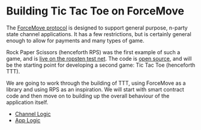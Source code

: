# Building Tic Tac Toe on ForceMove

The [ForceMove protocol](https://magmo.com/force-move-games.pdf) is designed to support general purpose, n-party state channel applications. It has a few restrictions, but is certainly general enough to allow for payments and many types of game. 

Rock Paper Scissors (henceforth RPS) was the first example of such a game, and is [live on the ropsten test net](https://demo.magmo.com). The code is [open source](https://github.com/magmo/rps-poc), and will be the starting point for developing a second game: Tic Tac Toe (henceforth TTT). 
        
We are going to work through the building of TTT, using ForceMove as a library and using RPS as an inspiration. We will start with smart contract code and then move on to building up the overall behaviour of the application itself. 

* [Channel Logic](./channel_logic.md)
* [App Logic](./app_logic.md)